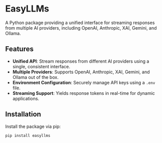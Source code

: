 # EasyLLMs

A Python package providing a unified interface for streaming responses from multiple AI providers, including OpenAI, Anthropic, XAI, Gemini, and Ollama.

## Features

- **Unified API**: Stream responses from different AI providers using a single, consistent interface.
- **Multiple Providers**: Supports OpenAI, Anthropic, XAI, Gemini, and Ollama out of the box.
- **Environment Configuration**: Securely manage API keys using a `.env` file.
- **Streaming Support**: Yields response tokens in real-time for dynamic applications.

## Installation

Install the package via pip:

```bash
pip install easyllms